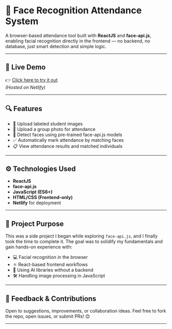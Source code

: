 # 🎯 Face Recognition Attendance System

A browser-based attendance tool built with **ReactJS** and **face-api.js**, enabling facial recognition directly in the frontend — no backend, no database, just smart detection and simple logic.

---

## 🚀 Live Demo  
👉 [Click here to try it out](https://attendance-face-recognition.netlify.app/)  
*(Hosted on Netlify)*

---

## 🔍 Features

- 🎯 Upload labeled student images
- 🎯 Upload a group photo for attendance
- 🧠 Detect faces using pre-trained face-api.js models
- ✅ Automatically mark attendance by matching faces
- 📋 View attendance results and matched individuals

---

## ⚙️ Technologies Used

- **ReactJS**  
- **face-api.js**  
- **JavaScript (ES6+)**  
- **HTML/CSS (Frontend-only)**  
- **Netlify** for deployment  

---

## 📌 Project Purpose

This was a side project I began while exploring `face-api.js`, and I finally took the time to complete it. The goal was to solidify my fundamentals and gain hands-on experience with:

- 💻 Facial recognition in the browser  
- ⚛ React-based frontend workflows  
- 🧠 Using AI libraries without a backend  
- 🛠 Handling image processing in JavaScript

---

## 🤝 Feedback & Contributions

Open to suggestions, improvements, or collaboration ideas. Feel free to fork the repo, open issues, or submit PRs! 😊

---

